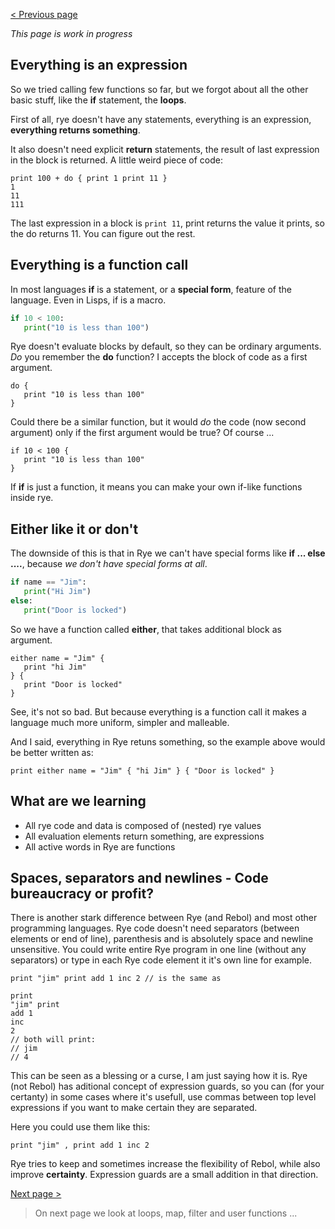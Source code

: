 [&lt; Previous page](./INTRO_2.md)

_This page is work in progress_

## Everything is an expression

So we tried calling few functions so far, but we forgot about all the other basic stuff, like the __if__ statement, the __loops__.

First of all, rye doesn't have any statements, everything is an expression, __everything returns something__. 

It also doesn't need explicit __return__ statements, the result of last expression in the block is returned. A little weird piece
of code:

```factor
print 100 + do { print 1 print 11 }
1
11
111
```
The last expression in a block is `print 11`, print returns the value it prints, so the do returns 11. You can figure out the rest.

## Everything is a function call

In most languages __if__ is a statement, or a __special form__, feature of the language. Even in Lisps, if is a macro.

```python
if 10 < 100:
   print("10 is less than 100")
```

Rye doesn't evaluate blocks by default, so they can be ordinary arguments. _Do_ you remember the __do__ function? I accepts the
block of code as a first argument.

```factor
do {
   print "10 is less than 100"
}
```
Could there be a similar function, but it would _do_ the code (now second argument) only if the first argument
would be true? Of course ... 

```factor
if 10 < 100 {
   print "10 is less than 100"
}
```

If __if__ is just a function, it means you can make your own if-like functions inside rye. 

## Either like it or don't

The downside of this is that in Rye we can't have special forms like __if ... else ....__, because _we don't
have special forms at all_. 

```python
if name == "Jim":
   print("Hi Jim")
else:
   print("Door is locked")
```

So we have a function called __either__, that takes additional block as argument. 

```factor
either name = "Jim" {
   print "hi Jim"
} {
   print "Door is locked"
}
```

See, it's not so bad. But because everything is a function call it makes a language much more uniform,
simpler and malleable.

And I said, everything in Rye retuns something, so the example above would be better written as:

```factor
print either name = "Jim" { "hi Jim" } { "Door is locked" }
```

## What are we learning

* All rye code and data is composed of (nested) rye values
* All evaluation elements return something, are expressions
* All active words in Rye are functions 

## Spaces, separators and newlines - Code bureaucracy or profit?

There is another stark difference between Rye (and Rebol) and most other programming languages. Rye code
doesn't need separators (between elements or end of line), parenthesis and is absolutely space and newline unsensitive.
You could write entire Rye program in one line (without any separators) or type in each Rye code element it it's own 
line for example.

```factor
print "jim" print add 1 inc 2 // is the same as 

print
"jim" print
add 1
inc
2
// both will print:
// jim
// 4
```

This can be seen as a blessing or a curse, I am just saying how it is. Rye (not Rebol)
has aditional concept of expression guards, so you can (for your certanty) in some cases where it's usefull, use commas between
top level expressions if you want to make certain they are separated.

Here you could use them like this:

```factor
print "jim" , print add 1 inc 2  
```

Rye tries to keep and sometimes increase the flexibility of Rebol, while also improve __certainty__. Expression guards are a small
addition in that direction.


[Next page &gt;](./INTRO_4.md)


> On next page we look at loops, map, filter and user functions ...

